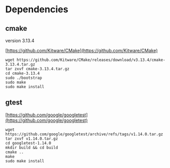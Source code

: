# Dependencies

## cmake

version 3.13.4

[https://github.com/Kitware/CMake](https://github.com/Kitware/CMake)

```
wget https://github.com/Kitware/CMake/releases/download/v3.13.4/cmake-3.13.4.tar.gz
tar zxvf cmake-3.13.4.tar.gz
cd cmake-3.13.4
sudo ./bootstrap
sudo make
sudo make install
```

## gtest

[https://github.com/google/googletest](https://github.com/google/googletest)

```
wget https://github.com/google/googletest/archive/refs/tags/v1.14.0.tar.gz
tar zxvf v1.14.0.tar.gz
cd googletest-1.14.0
mkdir build && cd build
cmake ..
make
sudo make install
```